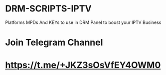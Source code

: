 # DRM-SCRIPTS-IPTV
Platforms MPDs And KEYs to use in DRM Panel to boost your IPTV Business
 # Join Telegram Channel 
#  https://t.me/+JKZ3sOsVfEY4OWM0
